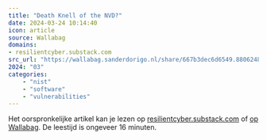 ```yaml
---
title: "Death Knell of the NVD?"
date: 2024-03-24 10:14:40
icon: article
source: Wallabag
domains:
- resilientcyber.substack.com
src_url: "https://wallabag.sanderdorigo.nl/share/667b3dec6d6549.88062485"
2024: "03"
categories:
    - "nist"
    - "software"
    - "vulnerabilities"
---
```

Het oorspronkelijke artikel kan je lezen op [resilientcyber.substack.com](https://resilientcyber.substack.com/p/death-knell-of-the-nvd) of [op Wallabag](https://wallabag.sanderdorigo.nl/share/667b3dec6d6549.88062485). De leestijd is ongeveer 16 minuten.